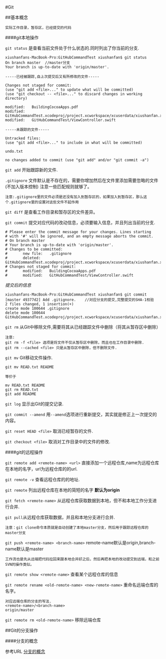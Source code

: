 #Git

##基本概念

	实际工作目录，暂存区，已经提交的代码

####git本地操作

`git status` 是查看当前文件处于什么状态的.同时列出了你当前的分支.

	xiushanfans-MacBook-Pro:GitHubCommandTest xiushanfan$ git status
	On branch master  //master分支
	Your branch is up-to-date with 'origin/master'.
	
	-----已经被跟踪,自上次提交后又有所修改的文件-----
	
	Changes not staged for commit:
    (use "git add <file>..." to update what will be committed)
    (use "git checkout -- <file>..." to discard changes in working directory)

	modified:   BuildingCocoaApps.pdf
	modified:   GitHubCommandTest.xcodeproj/project.xcworkspace/xcuserdata/xiushanfan.xcuserdatad/UserInterfaceState.xcuserstate
	modified:   GitHubCommandTest/ViewController.swift
	
	-----未跟踪的文件-----
	
	Untracked files:
    (use "git add <file>..." to include in what will be committed)

	undo.txt

	no changes added to commit (use "git add" and/or "git commit -a")
	
`git add` 开始跟踪新的文件.

`.gitignore` 文件默认是不存在的，需要你增加然后在文件里添加需要忽略的文件(不加入版本控制) 注意一些匹配规则就够了。

	注意:.gitignore里的文件必须是还没有加入到暂存区的，如果加入到暂存区，那么这个.gitignore里的设置对这些文件不起作用

`git diff` 是查看工作目录和暂存区的文件差异。

`git commit` 提交对应代码的改动信息，必须要输入信息，并且列出当前的分支.

	# Please enter the commit message for your changes. Lines starting
	# with '#' will be ignored, and an empty message aborts the commit.
	# On branch master
	# Your branch is up-to-date with 'origin/master'.
	# Changes to be committed:
	#       new file:   .gitignore
	#       deleted:    GitHubCommandTest.xcodeproj/project.xcworkspace/xcuserdata/xiushanfan.xcuserdatad/UserInterfaceState.xcuserstate
	# Changes not staged for commit:
	#       modified:   BuildingCocoaApps.pdf
	#       modified:   GitHubCommandTest/ViewController.swift
	
*提交后的信息*

	xiushanfans-MacBook-Pro:GitHubCommandTest xiushanfan$ git commit 
	[master 49377d2] Add .gitignore.	//对应分支的提交,完整提交的SHA-1校验
	2 files changed, 1 insertion(+)
 	create mode 100644 .gitignore		
 	delete mode 100644 GitHubCommandTest.xcodeproj/project.xcworkspace/xcuserdata/xiushanfan.xcuserdatad/UserInterfaceState.xcuserstate
 	
 	
`git rm` 从Git中移除文件,需要将其从已经跟踪文件中删除（将其从暂存区中删除）

	注意:
	git rm -f <file> 选项是将文件不仅从暂存区中删除，而且也在工作目录中删除.
	git rm --cached <file> 只是从暂存区中删除，但不删除文件.
	
`git mv` Git移动文件操作.

	git mv READ.txt README
	
	等价于
	
	mv READ.txt README
	git rm READ.txt
	git add README


`git log` 显示出Git的提交记录.

`git commit --amend` 用`--amend`选项进行重新提交，其实就是修正上一次提交的内容。


`git reset HEAD <file>` 取消已经暂存的文件.

`git checkout <file>` 取消对工作目录中的文件的修改.

####git的远程操作

`git remote add <remote-name> <url>` 直接添加一个远程仓库,name为远程仓库在本地的名字，url为远程仓库的的url.

`git remote -v` 查看远程仓库的的地址.

`git remote` 列出远程仓库在本地的简短的名字 **默认为origin**

`git fetch <remote-name>` 从远程仓库获取数据到本地，但不和本地工作分支进行合并.

`git pull`从远程仓库获取数据，并且和本地分支进行合并.

	注意：git clone命令本质就是自动创建了本地master分支，然后用于跟踪远程仓库的master分支
	
`git push <remote-name> <branch-name>` remote-name默认是origin,branch-name默认是master

	工作流也是先从远端把代码拉回来跟本地合并好之后，然后再把本地的改动提交到远端，和之前SVN的操作类似。
	
`git remote show <remote-name>` 查看某个远程仓库的信息

`git remote rename <old-remote-name> <new-remote-name>` 重命名远端仓库的名字。

	对应远端仓库的分支的写法.
	<remote-name>/<branch-name>
	origin/master

`git remote rm <old-remote-name>` 移除远端仓库
 	


##Git的分支操作
	
####分支的概念

参考URL [分支的概念](http://git-scm.com/book/zh/Git-分支-何谓分支)
